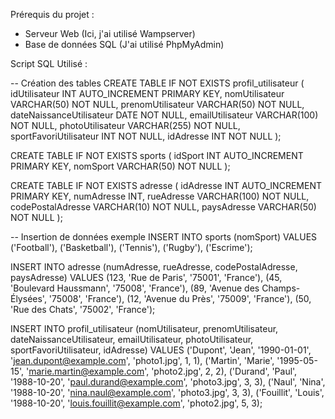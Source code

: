 Prérequis du projet : 
- Serveur Web (Ici, j'ai utilisé Wampserver)
- Base de données SQL (J'ai utilisé PhpMyAdmin)

Script SQL Utilisé : 

-- Création des tables 
CREATE TABLE IF NOT EXISTS profil_utilisateur ( 
    idUtilisateur INT AUTO_INCREMENT PRIMARY KEY, 
    nomUtilisateur VARCHAR(50) NOT NULL, 
    prenomUtilisateur VARCHAR(50) NOT NULL, 
    dateNaissanceUtilisateur DATE NOT NULL, 
    emailUtilisateur VARCHAR(100) NOT NULL, 
    photoUtilisateur VARCHAR(255) NOT NULL, 
    sportFavoriUtilisateur INT NOT NULL, 
    idAdresse INT NOT NULL
);

CREATE TABLE IF NOT EXISTS sports ( 
    idSport INT AUTO_INCREMENT PRIMARY KEY, 
    nomSport VARCHAR(50) NOT NULL
);

CREATE TABLE IF NOT EXISTS adresse ( 
    idAdresse INT AUTO_INCREMENT PRIMARY KEY, 
    numAdresse INT, rueAdresse VARCHAR(100) NOT NULL, 
    codePostalAdresse VARCHAR(10) NOT NULL, 
    paysAdresse VARCHAR(50) NOT NULL 
);

-- Insertion de données exemple 
INSERT INTO sports (nomSport) VALUES 
('Football'), ('Basketball'), ('Tennis'), ('Rugby'), ('Escrime');

INSERT INTO adresse (numAdresse, rueAdresse, codePostalAdresse, paysAdresse) VALUES 
(123, 'Rue de Paris', '75001', 'France'), 
(45, 'Boulevard Haussmann', '75008', 'France'), 
(89, 'Avenue des Champs-Élysées', '75008', 'France'),
(12, 'Avenue du Près', '75009', 'France'), 
(50, 'Rue des Chats', '75002', 'France');

INSERT INTO profil_utilisateur (nomUtilisateur, prenomUtilisateur, dateNaissanceUtilisateur, emailUtilisateur, photoUtilisateur, sportFavoriUtilisateur, idAdresse) VALUES 
('Dupont', 'Jean', '1990-01-01', 'jean.dupont@example.com', 'photo1.jpg', 1, 1), 
('Martin', 'Marie', '1995-05-15', 'marie.martin@example.com', 'photo2.jpg', 2, 2), 
('Durand', 'Paul', '1988-10-20', 'paul.durand@example.com', 'photo3.jpg', 3, 3), 
('Naul', 'Nina', '1988-10-20', 'nina.naul@example.com', 'photo3.jpg', 3, 3), 
('Fouillit', 'Louis', '1988-10-20', 'louis.fouillit@example.com', 'photo2.jpg', 5, 3);

